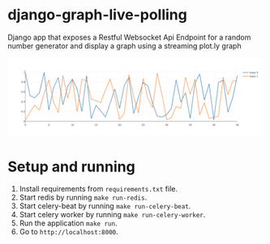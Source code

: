 # django-graph-live-polling
Django app that exposes a Restful Websocket Api Endpoint for a random number generator and display a graph using a streaming plot.ly graph

![alt text](https://raw.githubusercontent.com/JackWachira/django-graph-live-polling/master/graph.png)
# Setup and running
1. Install requirements from `requirements.txt` file.
2. Start redis by running `make run-redis`.
3. Start celery-beat by running `make run-celery-beat`.
4. Start celery worker by running `make run-celery-worker`.
5. Run the application `make run`.
6. Go to `http://localhost:8000`.
